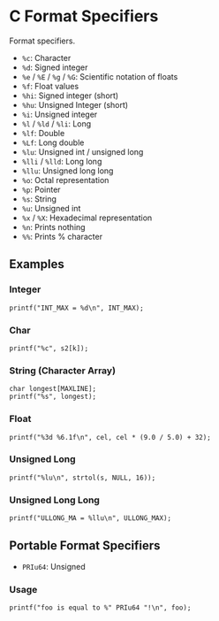 # C Format Specifiers

Format specifiers.

- `%c`: Character
- `%d`: Signed integer
- `%e` / `%E` / `%g` / `%G`: Scientific notation of floats
- `%f`: Float values
- `%hi`: Signed integer (short)
- `%hu`: Unsigned Integer (short)
- `%i`: Unsigned integer
- `%l` / `%ld` / `%li`: Long
- `%lf`: Double
- `%Lf`: Long double
- `%lu`: Unsigned int / unsigned long
- `%lli` / `%lld`: Long long
- `%llu`: Unsigned long long
- `%o`: Octal representation
- `%p`: Pointer
- `%s`: String
- `%u`: Unsigned int
- `%x` / `%X`: Hexadecimal representation
- `%n`: Prints nothing
- `%%`: Prints % character

## Examples

### Integer

    printf("INT_MAX = %d\n", INT_MAX);

### Char

    printf("%c", s2[k]);

### String (Character Array)

    char longest[MAXLINE];
    printf("%s", longest);

### Float

    printf("%3d %6.1f\n", cel, cel * (9.0 / 5.0) + 32);

### Unsigned Long

    printf("%lu\n", strtol(s, NULL, 16));

### Unsigned Long Long

    printf("ULLONG_MA = %llu\n", ULLONG_MAX);

## Portable Format Specifiers

- `PRIu64`: Unsigned

### Usage

```
printf("foo is equal to %" PRIu64 "!\n", foo);
```
